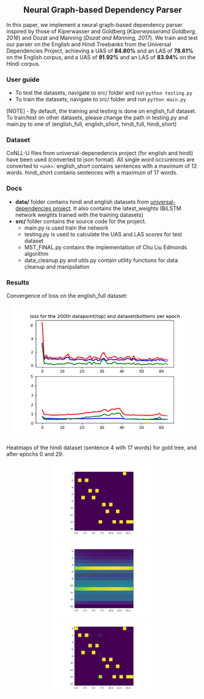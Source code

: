 <h2 align="center">
  Neural Graph-based Dependency Parser
</h2>

In  this  paper,  we  implement  a  neural  graph-based  dependency  parser  inspired by those of Kiperwasser and Goldberg  (*Kiperwasserand  Goldberg,  2016*)  and  Dozat  and  Manning  (*Dozat  and  Manning,  2017*). We train and test our parser on the English and Hindi Treebanks  from  the  Universal  Dependencies Project,  achieving  a  UAS  of  **84.80%**  and  an LAS of **78.61%** on the English corpus, and a UAS of **91.92%** and an LAS of **83.94%** on the Hindi corpus.

### User guide
  - To test the datasets, navigate to src/ folder and run `python testing.py`
  - To train the datasets, navigate to src/ folder and run `python main.py`

[NOTE] - By default, the training and testing is done on english_full dataset. To train/test on other datasets, please change the path in testing.py and main.py to one of (english_full, english_short, hindi_full, hindi_short)

### Dataset
CoNLL-U files from universal-depenedencis project (for english and hindi) have been used (converted to json format). All single word occurences are converted to `<unk>`. english_short contains sentences with a maximum of 12 words. hindi_short contains sentences with a maximum of 17 words.

### Docs
  - **data/** folder contains hindi and english datasets from [universal-dependencies project](http://universaldependencies.org/). It also contains the latest_weights (BiLSTM network weights trained with the training datasets)
  - **src/** folder contains the source code for the project.
    - main.py is used train the network
    - testing.py is used to calculate the UAS and LAS scores for test dataset
    - MST_FINAL.py contains the implementation of Chu Liu Edmonds algorithm
    - data_cleanup.py and utils.py contain utility functions for data cleanup and manipulation

### Results
Convergence of loss on the english_full dataset:
<div align="center">
  <img src="data/english_full/convergence.png" height=350/>
</div>

Heatmaps of the hindi dataset (sentence 4 with 17 words) for gold tree, and after epochs 0 and 29.
<div align="center">
  <img src="data/hindi_short/gold-sent-4.png" height=200/>
  <img src="data/hindi_short/pred-sent-4-epoch-0.png" height=200/>
  <img src="data/hindi_short/pred-sent-4-epoch-29.png" height=200/>
</div>
